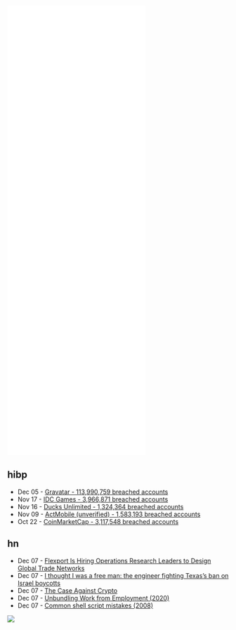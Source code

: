 ![Metrics](https://raw.githubusercontent.com/phixion/phixion/master/metrics.svg)

## hibp

<!--
for https://github.com/phixion/phixion/blob/main/.github/workflows/feeds.yml
-->
<!--START_SECTION:haveibeenpwnd-->
- Dec 05 - [Gravatar - 113,990,759 breached accounts](https://haveibeenpwned.com/PwnedWebsites#Gravatar)
- Nov 17 - [IDC Games - 3,966,871 breached accounts](https://haveibeenpwned.com/PwnedWebsites#IDCGames)
- Nov 16 - [Ducks Unlimited - 1,324,364 breached accounts](https://haveibeenpwned.com/PwnedWebsites#DucksUnlimited)
- Nov 09 - [ActMobile (unverified) - 1,583,193 breached accounts](https://haveibeenpwned.com/PwnedWebsites#ActMobile)
- Oct 22 - [CoinMarketCap - 3,117,548 breached accounts](https://haveibeenpwned.com/PwnedWebsites#CoinMarketCap)
<!--END_SECTION:haveibeenpwnd-->

## hn

<!--
for https://github.com/phixion/phixion/blob/main/.github/workflows/feeds.yml
-->
<!--START_SECTION:hn-->
- Dec 07 - [Flexport Is Hiring Operations Research Leaders to Design Global Trade Networks](https://www.flexport.com/careers)
- Dec 07 - [I thought I was a free man: the engineer fighting Texas’s ban on Israel boycotts](https://www.theguardian.com/us-news/2021/dec/07/texas-ban-boycotting-israel)
- Dec 07 - [The Case Against Crypto](https://www.watershed.co.uk/studio/news/2021/12/03/case-against-crypto)
- Dec 07 - [Unbundling Work from Employment (2020)](https://www.atelierventures.co/content/unbundling-work-from-employment)
- Dec 07 - [Common shell script mistakes (2008)](http://www.pixelbeat.org/programming/shell_script_mistakes.html)
<!--END_SECTION:hn-->

<!--
for https://yhype.me
-->
![](https://hit.yhype.me/github/profile?user_id=13013670)
